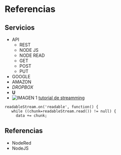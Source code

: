 # Referencias
## Servicios
- API
  - REST
  - NODE JS
  - NODE READ
  - GET
  - POST
  - PUT
- GOOGLE
- AMAZON
- *DROPBOX*
- **U**
- ![IMAGEN 1](img.jpg)
[tutorial de streamming](https://www.sitepoint.com/basics-node-js-streams/)
```
readableStream.on('readable', function() {
   while ((chunk=readableStream.read()) != null) {
     data += chunk;
```     

## Referencias
- NodeRed
- NodeJS
